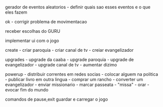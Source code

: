 gerador de eventos aleatorios
    - definir quais sao esses eventos e o que eles fazem
     
ok - corrigir problema de movimentacao

receber escolhas do GURU

implementar ui com o jogo

create
    - criar paroquia
    - criar canal de tv
    - creiar evangelizador

upgrades
    - upgrade da caaba
    - upgrade paroquia
    - upgrade de evangelizador
    - upgrade canal de tv
    - aumentar dizimo

powerup
    - distribuir correntes em redes socias
    - colocar alguem na politica
    - publicar livro em outra lingua
    - comprar um rancho
    - converter um evangelizador
    - enviar missionario
    - marcar passeata
    - "missa"
    - orar
    - evocar fim do mundo

comandos de pause,exit
guardar e carregar o jogo